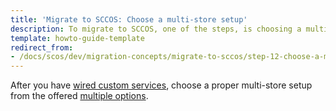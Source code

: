 ```yaml
---
title: 'Migrate to SCCOS: Choose a multi-store setup'
description: To migrate to SCCOS, one of the steps, is choosing a multi-store setup
template: howto-guide-template
redirect_from:
- /docs/scos/dev/migration-concepts/migrate-to-sccos/step-12-choose-a-multi-store-setup.html
---
```


After you have [wired custom services](/docs/scos/dev/migration-concepts/migrate-to-sccos/step-11-wire-custom-services.html), choose a proper multi-store setup from the offered [multiple options](/docs/ca/dev/multi-store-setups/multistore-setup-options.html).
